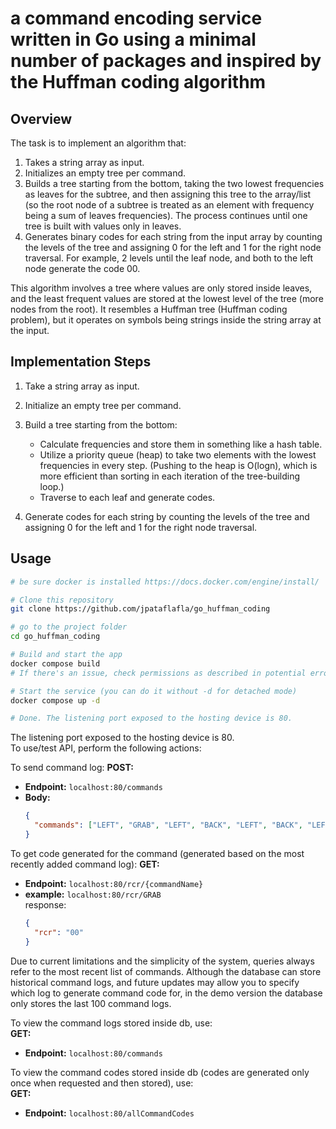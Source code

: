 # a command encoding service written in Go using a minimal number of packages and inspired by the Huffman coding algorithm

## Overview

The task is to implement an algorithm that:

1. Takes a string array as input.
2. Initializes an empty tree per command.
3. Builds a tree starting from the bottom, taking the two lowest frequencies as leaves for the subtree, and then assigning this tree to the array/list (so the root node of a subtree is treated as an element with frequency being a sum of leaves frequencies).
The process continues until one tree is built with values only in leaves.
4. Generates binary codes for each string from the input array by counting the levels of the tree and assigning 0 for the left and 1 for the right node traversal. For example, 2 levels until the leaf node, and both to the left node generate the code 00.

This algorithm involves a tree where values are only stored inside leaves, and the least frequent values are stored at the lowest level of the tree (more nodes from the root).
It resembles a Huffman tree (Huffman coding problem), but it operates on symbols being strings inside the string array at the input.

## Implementation Steps

1. Take a string array as input.
2. Initialize an empty tree per command.
3. Build a tree starting from the bottom:
   - Calculate frequencies and store them in something like a hash table.
   - Utilize a priority queue (heap) to take two elements with the lowest frequencies in every step.
     (Pushing to the heap is O(logn), which is more efficient than sorting in each iteration of the tree-building loop.)
   - Traverse to each leaf and generate codes.

4. Generate codes for each string by counting the levels of the tree and assigning 0 for the left and 1 for the right node traversal.

## Usage


```bash
# be sure docker is installed https://docs.docker.com/engine/install/

# Clone this repository
git clone https://github.com/jpataflafla/go_huffman_coding

# go to the project folder
cd go_huffman_coding

# Build and start the app
docker compose build
# If there's an issue, check permissions as described in potential errors (if not using sudo), or run "newgrp docker" on Linux.

# Start the service (you can do it without -d for detached mode)
docker compose up -d

# Done. The listening port exposed to the hosting device is 80.  

```
The listening port exposed to the hosting device is 80.  
To use/test API, perform the following actions:  

To send command log:
**POST:**
- **Endpoint:** `localhost:80/commands`
- **Body:**
  ```json
  {
    "commands": ["LEFT", "GRAB", "LEFT", "BACK", "LEFT", "BACK", "LEFT"]
  }
  
  ```
  
To get code generated for the command (generated based on the most recently added command log):
**GET:**
- **Endpoint:** `localhost:80/rcr/{commandName}`
- **example:**
  `localhost:80/rcr/GRAB`  
  response:
  ```json
  {
    "rcr": "00"
  }
  ```

Due to current limitations and the simplicity of the system, queries always refer to the most recent list of commands.  Although the database can store historical command logs, and future updates may allow you to specify which log to generate command code for, in the demo version the database only stores the last 100 command logs.  

To view the command logs stored inside db, use:  
**GET:**
- **Endpoint:** `localhost:80/commands`  

To view the command codes stored inside db (codes are generated only once when requested and then stored), use:  
**GET:**
- **Endpoint:** `localhost:80/allCommandCodes`


